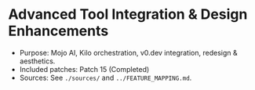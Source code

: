 # Advanced Tool Integration & Design Enhancements

- Purpose: Mojo AI, Kilo orchestration, v0.dev integration, redesign & aesthetics.
- Included patches: Patch 15 (Completed)
- Sources: See `./sources/` and `../FEATURE_MAPPING.md`.
